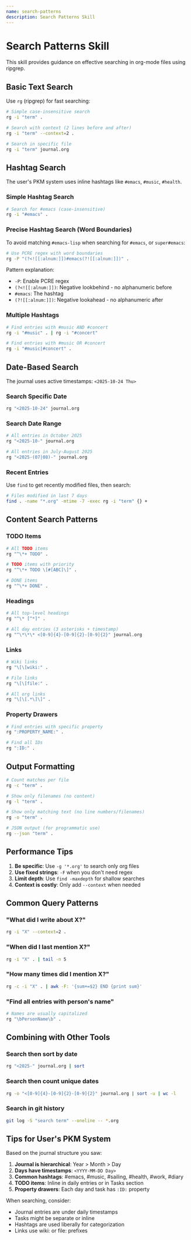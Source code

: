 ```yaml
---
name: search-patterns
description: Search Patterns Skill
---
```


# Search Patterns Skill

This skill provides guidance on effective searching in org-mode files using ripgrep.

## Basic Text Search

Use `rg` (ripgrep) for fast searching:

```bash
# Simple case-insensitive search
rg -i "term" .

# Search with context (2 lines before and after)
rg -i "term" --context=2 .

# Search in specific file
rg -i "term" journal.org
```

## Hashtag Search

The user's PKM system uses inline hashtags like `#emacs`, `#music`, `#health`.

### Simple Hashtag Search
```bash
# Search for #emacs (case-insensitive)
rg -i "#emacs" .
```

### Precise Hashtag Search (Word Boundaries)

To avoid matching `#emacs-lisp` when searching for `#emacs`, or `super#emacs`:

```bash
# Use PCRE regex with word boundaries
rg -P "(?<![[:alnum:]])#emacs(?![[:alnum:]])" .
```

Pattern explanation:
- `-P`: Enable PCRE regex
- `(?<![[:alnum:]])`: Negative lookbehind - no alphanumeric before
- `#emacs`: The hashtag
- `(?![[:alnum:]])`: Negative lookahead - no alphanumeric after

### Multiple Hashtags

```bash
# Find entries with #music AND #concert
rg -i "#music" . | rg -i "#concert"

# Find entries with #music OR #concert
rg -i "#music|#concert" .
```

## Date-Based Search

The journal uses active timestamps: `<2025-10-24 Thu>`

### Search Specific Date
```bash
rg "<2025-10-24" journal.org
```

### Search Date Range
```bash
# All entries in October 2025
rg "<2025-10-" journal.org

# All entries in July-August 2025
rg "<2025-(07|08)-" journal.org
```

### Recent Entries
Use `find` to get recently modified files, then search:

```bash
# Files modified in last 7 days
find . -name "*.org" -mtime -7 -exec rg -i "term" {} +
```

## Content Search Patterns

### TODO Items
```bash
# All TODO items
rg "^\*+ TODO" .

# TODO items with priority
rg "^\*+ TODO \[#[ABC]\]" .

# DONE items
rg "^\*+ DONE" .
```

### Headings
```bash
# All top-level headings
rg "^\* [^*]" .

# All day entries (3 asterisks + timestamp)
rg "^\*\*\* <[0-9]{4}-[0-9]{2}-[0-9]{2}" journal.org
```

### Links
```bash
# Wiki links
rg "\[\[wiki:" .

# File links
rg "\[\[file:" .

# All org links
rg "\[\[.*\]\]" .
```

### Property Drawers
```bash
# Find entries with specific property
rg ":PROPERTY_NAME:" .

# Find all IDs
rg ":ID:" .
```

## Output Formatting

```bash
# Count matches per file
rg -c "term" .

# Show only filenames (no content)
rg -l "term" .

# Show only matching text (no line numbers/filenames)
rg -o "term" .

# JSON output (for programmatic use)
rg --json "term" .
```

## Performance Tips

1. **Be specific**: Use `-g '*.org'` to search only org files
2. **Use fixed strings**: `-F` when you don't need regex
3. **Limit depth**: Use `find -maxdepth` for shallow searches
4. **Context is costly**: Only add `--context` when needed

## Common Query Patterns

### "What did I write about X?"
```bash
rg -i "X" --context=2 .
```

### "When did I last mention X?"
```bash
rg -i "X" . | tail -n 5
```

### "How many times did I mention X?"
```bash
rg -c -i "X" . | awk -F: '{sum+=$2} END {print sum}'
```

### "Find all entries with person's name"
```bash
# Names are usually capitalized
rg "\bPersonName\b" .
```

## Combining with Other Tools

### Search then sort by date
```bash
rg "<2025-" journal.org | sort
```

### Search then count unique dates
```bash
rg -o "<[0-9]{4}-[0-9]{2}-[0-9]{2}" journal.org | sort -u | wc -l
```

### Search in git history
```bash
git log -S "search term" --oneline -- *.org
```

## Tips for User's PKM System

Based on the journal structure you saw:

1. **Journal is hierarchical**: Year > Month > Day
2. **Days have timestamps**: `<YYYY-MM-DD Day>`
3. **Common hashtags**: #emacs, #music, #sailing, #health, #work, #diary
4. **TODO items**: Inline in daily entries or in Tasks section
5. **Property drawers**: Each day and task has `:ID:` property

When searching, consider:
- Journal entries are under daily timestamps
- Tasks might be separate or inline
- Hashtags are used liberally for categorization
- Links use wiki: or file: prefixes
